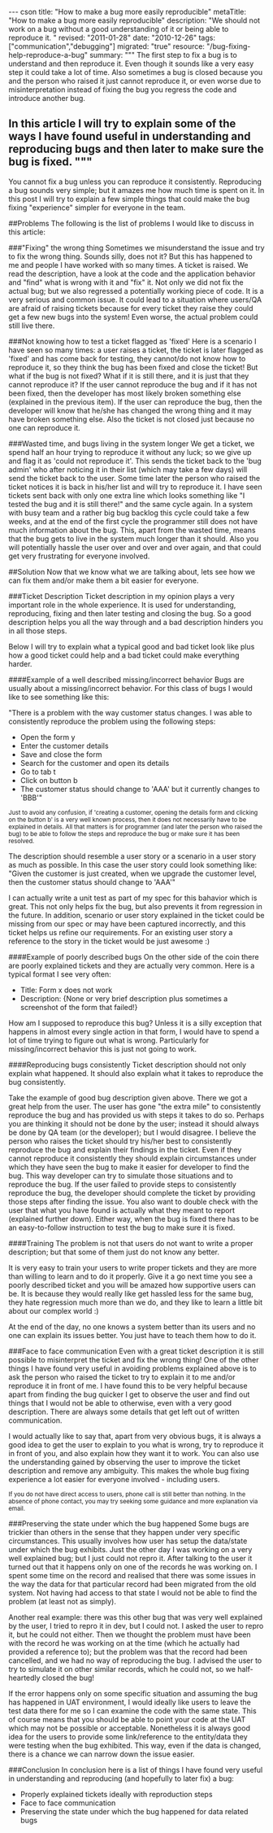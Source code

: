 --- cson
title: "How to make a bug more easily reproducible"
metaTitle: "How to make a bug more easily reproducible"
description: "We should not work on a bug without a good understanding of it or being able to reproduce it.
"
revised: "2011-01-28"
date: "2010-12-26"
tags: ["communication","debugging"]
migrated: "true"
resource: "/bug-fixing-help-reproduce-a-bug"
summary: """
The first step to fix a bug is to understand and then reproduce it. Even though it sounds like a very easy step it could take a lot of time. Also sometimes a bug is closed because you and the person who raised it just cannot reproduce it, or even worse due to misinterpretation instead of fixing the bug you regress the code and introduce another bug. 

In this article I will try to explain some of the ways I have found useful in understanding and reproducing bugs and then later to make sure the bug is fixed.
"""
---
You cannot fix a bug unless you can reproduce it consistently. Reproducing a bug sounds very simple; but it amazes me how much time is spent on it. In this post I will try to explain a few simple things that could make the bug fixing "experience" simpler for everyone in the team. 

##Problems
The following is the list of problems I would like to discuss in this article:

###"Fixing" the wrong thing
Sometimes we misunderstand the issue and try to fix the wrong thing. Sounds silly, does not it? But this has happened to me and people I have worked with so many times. A ticket is raised. We read the description, have a look at the code and the application behavior and "find" what is wrong with it and "fix" it. Not only we did not fix the actual bug; but we also regressed a potentially working piece of code. It is a very serious and common issue. It could lead to a situation where users/QA are afraid of raising tickets because for every ticket they raise they could get a few new bugs into the system! Even worse, the actual problem could still live there. 

###Not knowing how to test a ticket flagged as 'fixed'
Here is a scenario I have seen so many times: a user raises a ticket, the ticket is later flagged as 'fixed' and has come back for testing, they cannot/do not know how to reproduce it, so they think the bug has been fixed and close the ticket! But what if the bug is not fixed? What if it is still there, and it is just that they cannot reproduce it? If the user cannot reproduce the bug and if it has not been fixed, then the developer has most likely broken something else (explained in the previous item). If the user can reproduce the bug, then the developer will know that he/she has changed the wrong thing and it may have broken something else. Also the ticket is not closed just because no one can reproduce it.

###Wasted time, and bugs living in the system longer
We get a ticket, we spend half an hour trying to reproduce it without any luck; so we give up and flag it as 'could not reproduce it'. This sends the ticket back to the 'bug admin' who after noticing it in their list (which may take a few days) will send the ticket back to the user. Some time later the person who raised the ticket notices it is back in his/her list and will try to reproduce it. I have seen tickets sent back with only one extra line which looks something like "I tested the bug and it is still there!" and the same cycle again. In a system with busy team and a rather big bug backlog this cycle could take a few weeks, and at the end of the first cycle the programmer still does not have much information about the bug. This, apart from the wasted time, means that the bug gets to live in the system much longer than it should. Also you will potentially hassle the user over and over and over again, and that could get very frustrating for everyone involved.

##Solution
Now that we know what we are talking about, lets see how we can fix them and/or make them a bit easier for everyone.

###Ticket Description
Ticket description in my opinion plays a very important role in the whole experience. It is used for understanding, reproducing, fixing and then later testing and closing the bug. So a good description helps you all the way through and a bad description hinders you in all those steps. 

Below I will try to explain what a typical good and bad ticket look like plus how a good ticket could help and a bad ticket could make everything harder.

####Example of a well described missing/incorrect behavior
Bugs are usually about a missing/incorrect behavior. For this class of bugs I would like to see something like this:
 
"There is a problem with the way customer status changes. I was able to consistently reproduce the problem using the following steps:

   - Open the form y
   - Enter the customer details
   - Save and close the form
   - Search for the customer and open its details
   - Go to tab t
   - Click on button b
   - The customer status should change to 'AAA' but it currently changes to 'BBB'"

<small>Just to avoid any confusion, if 'creating a customer, opening the details form and clicking on the button b' is a very well known process, then it does not necessarily have to be explained in details. All that matters is for programmer (and later the person who raised the bug) to be able to follow the steps and reproduce the bug or make sure it has been resolved.</small>


The description should resemble a user story or a scenario in a user story as much as possible. In this case the user story could look something like: "Given the customer is just created, when we upgrade the customer level, then the customer status should change to 'AAA'"

I can actually write a unit test as part of my spec for this bahavior which is great. This not only helps fix the bug, but also prevents it from regression in the future. In addition,  scenario or user story explained in the ticket could be missing from our spec or may have been captured incorrectly, and this ticket helps us refine our requirements. For an existing user story a reference to the story in the ticket would be just awesome :)

####Example of poorly described bugs
On the other side of the coin there are poorly explained tickets and they are actually very common. Here is a typical format I see very often: 
 
 - Title: Form x does not work
 - Description: {None or very brief description plus sometimes a screenshot of the form that failed!}

How am I supposed to reproduce this bug? Unless it is a silly exception that happens in almost every single action in that form, I would have to spend a lot of time trying to figure out what is wrong. Particularly for missing/incorrect behavior this is just not going to work.

####Reproducing bugs consistently
Ticket description should not only explain what happened. It should also explain what it takes to reproduce the bug consistently.

Take the example of good bug description given above. There we got a great help from the user. The user has gone "the extra mile" to consistently reproduce the bug and has provided us with steps it takes to do so. Perhaps you are thinking it should not be done by the user; instead it should always be done by QA team (or the developer); but I would disagree. I believe the person who raises the ticket should try his/her best to consistently reproduce the bug and explain their findings in the ticket. Even if they cannot reproduce it consistently they should explain circumstances under which they have seen the bug to make it easier for developer to find the bug. This way developer can try to simulate those situations and to reproduce the bug. If the user failed to provide steps to consistently reproduce the bug, the developer should complete the ticket by providing those steps after finding the issue. You also want to double check with the user that what you have found is actually what they meant to report (explained further down). Either way, when the bug is fixed there has to be an easy-to-follow instruction to test the bug to make sure it is fixed.

####Training 
The problem is not that users do not want to write a proper description; but that some of them just do not know any better. 

It is very easy to train your users to write proper tickets and they are more than willing to learn and to do it properly. Give it a go next time you see a poorly described ticket and you will be amazed how supportive users can be. It is because they would really like get hassled less for the same bug, they hate regression much more than we do, and they like to learn a little bit about our complex world :)

At the end of the day, no one knows a system better than its users and no one can explain its issues better. You just have to teach them how to do it. 

###Face to face communication
Even with a great ticket description it is still possible to misinterpret the ticket and fix the wrong thing! One of the other things I have found very useful in avoiding problems explained above is to ask the person who raised the ticket to try to explain it to me and/or reproduce it in front of me. I have found this to be very helpful because apart from finding the bug quicker I get to observe the user and find out things that I would not be able to otherwise, even with a very good description. There are always some details that get left out of written communication.

I would actually like to say that, apart from very obvious bugs, it is always a good idea to get the user to explain to you what is wrong, try to reproduce it in front of you, and also explain how they want it to work. You can also use the understanding gained by observing the user to improve the ticket description and remove any ambiguity. This makes the whole bug fixing experience a lot easier for everyone involved - including users. 

<small> If you do not have direct access to users, phone call is still better than nothing. In the absence of phone contact, you may try seeking some guidance and more explanation via email.</small>

###Preserving the state under which the bug happened
Some bugs are trickier than others in the sense that they happen under very specific circumstances. This usually involves how user has setup the data/state under which the bug exhibits. Just the other day I was working on a very well explained bug; but I just could not repro it. After talking to the user it turned out that it happens only on one of the records he was working on. I spent some time on the record and realised that there was some issues in the way the data for that particular record had been migrated from the old system. Not having had access to that state I would not be able to find the problem (at least not as simply).

Another real example: there was this other bug that was very well explained by the user, I tried to repro it in dev, but I could not. I asked the user to repro it, but he could not either. Then we thought the problem must have been with the record he was working on at the time (which he actually had provided a reference to); but the problem was that the record had been cancelled, and we had no way of reproducing the bug. I advised the user to try to simulate it on other similar records, which he could not, so we half-heartedly closed the bug!

If the error happens only on some specific situation and assuming the bug has happened in UAT environment, I would ideally like users to leave the test data there for me so I can examine the code with the same state. This of course means that you should be able to point your code at the UAT which may not be possible or acceptable. Nonetheless it is always good idea for the users to provide some link/reference to the entity/data they were testing when the bug exhibited. This way, even if the data is changed, there is a chance we can narrow down the issue easier.

###Conclusion
In conclusion here is a list of things I have found very useful in understanding and reproducing (and hopefully to later fix) a bug:

 - Properly explained tickets ideally with reproduction steps
 - Face to face communication
 - Preserving the state under which the bug happened for data related bugs


